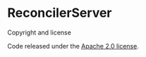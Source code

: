 # ReconcilerServer

Copyright and license

Code released under the <a href="https://github.com/ettoremaiorana/ReconcilerServer/blob/master/LICENSE.md">Apache 2.0 license</a>.
